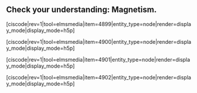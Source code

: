 ## Check your understanding: Magnetism. 

[ciscode|rev=1|tool=elmsmedia|item=4899|entity_type=node|render=display_mode|display_mode=h5p]

[ciscode|rev=1|tool=elmsmedia|item=4900|entity_type=node|render=display_mode|display_mode=h5p]

[ciscode|rev=1|tool=elmsmedia|item=4901|entity_type=node|render=display_mode|display_mode=h5p]

[ciscode|rev=1|tool=elmsmedia|item=4902|entity_type=node|render=display_mode|display_mode=h5p]